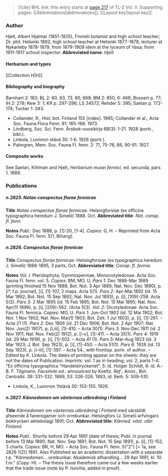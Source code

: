 > [!cite] BHL link: this entry starts at [page 217](https://www.biodiversitylibrary.org/page/33068459) of TL-2 Vol. II.
> Supporting pages: [[Abbreviations|abbreviations]], [[Layout key|layout key]].

### Author

Hjelt, Albert Hjalmar (1851-1925), Finnish botanist and high school teacher; Dr. phil. Helsinki 1892; high school teacher at Helsinki 1877-1878, lecturer at Nykarleby 1878-1879, from 1879-1909 idem at the lyceum of Vasa; from 1911-1917 school inspector. 
**Abbreviated name**: *Hjelt*

#### Herbarium and types

[[Collection H|H]].

#### Bibliography and biography

Barnhart 2: 183; BL 2: 60, 63, 73, 80, 668; BM 2: 850, 6: 468; Bossert p. 77; IH 2: 278; Kew 3: 1; KR p. 297-298; LS 34572; Rehder 5: 395; Saelan p. 172-174; Tucker 1: 343.
- Collander, R., Hist. bot. Finland 155 \[index\]. 1965; Collander et al., Acta Soc. Fauna Flora Fenn. 81: 165-166. 1973.
- Lindberg, Soc. Sci. Fenn. Årsbok-vuosikirja 6B(3): 1-21. 1928 (portr., bibl.).
- Linkola, Luonnon stävä 30: 1-6. 1926 (portr.).
- Palmgren, Mem. Soc. Fauna Fl. fenn. 2: 71, 75-76, 86, 90-91. 1927.

#### Composite works

See Saelan, Kihlman and Hjelt, *Herbarium musei fennici*, ed. secunda, pars 1. 1889.

### Publications

##### n.2825. Notae conspectus florae fennicae

**Title**
*Notae conspectus florae fennicae*. Helsingforsiae (ex officina typographica heredum J. Simelii) 1888. Oct.
**Abbreviated title**: *Not. consp. fl. fenn.*

**Notes**
*Publ*.: Dec 1888, p. \[1\]-20, \[1-4\]. *Copies*: G, H. – Reprinted from Acta Soc. Fauna Fl. fenn. 5(1, Bihang).

##### n.2826. Conspectus florae fennicae

**Title**
*Conspectus florae fennicae*: Helsingforsiae (ex typographica heredum J. Simelii) 1888-1895, 3 parts. Oct.
**Abbreviated title**: *Consp. fl. fennie.*

**Notes**
*Vol. I.* Pteridophyta, Gymnospermae, Monocotyledonae. Acta Soc. Fauna Fl. fenn. vol. 5.
*Copies*: BM, MO, U.
*Pars 1*: Dec 1888-Mar 1889 (printing finished 15 Nov 1888; Bot. Not. 3 Apr 1889; Nat. Nov. Dec 1890), p. \[i\*, t.p. journal\], \[i\], \[1\]-107, 2 maps. Acta 5(1).
*Pars 2*: Apr-Mai 1892 (id. 15 Mar 1892; Bot. Not. 15 Sep 1892; Nat. Nov. Jul 1893), p. \[i\], \[109\]-258. Acta 5(2).
*Pars 3*: 2 Mar 1895 (id. 15 Feb 1895; Bot. Not. 15 Mai 1895; Nat. Nov. Apr(1) 1896), p. \[i\], \[259\]-562. (Acta 5(3).
*Vol. 2*: Dicotyledonae. Acta Soc. Fauna Fl. fennica. *Copies*: MO, U.
*Pars 1*: Jun-Oct 1902 (id. 12 Mai 1902; Bot. Not. 1 Nov 1902; Nat. Nov. Mai(1) 1903; Bot. Zeit. 1 Jul 1903), p. \[i\], \[1\]-261. – Acta 21 (1).
*Pars 2*: Dec 1906 (id. 21 Dec 1906; Bot. Not. 2 Apr 1907; Nat. Nov. Jun(2) 1907), p. \[i,iii\], \[1\]-410. – Acta 30(1).
*Pars 3*: Nov-Dec 1911 (id. 2 Nov 1911; Nat. Nov. Feb(2) 1912), p. \[i-v\], \[1\]-411. – Acta 35(1).
*Pars 4*: 1919 (id. 29 Mar 1919), p. \[i\], \[1\]-502. – Acta 41 (1).
*Pars 5*: Mar-Aug 1923 (id. 3 Mar 1923; J. Bot. Sep 1923), p. \[i\], \[1\]-450. – Acta 51(1).
*Pars 6*: 1926 (id. 13 Sep 1923), p. \[i-iii\], \[1\]-397. – Acta 54., with frontisp. portr. of author. – Edited by K. Linkola.
The dates of printing appear on the sheets: they are not the dates of Publication.
*Imprints*: vol. 1 as in heading; vol. 2, parts 1-4: "Ex officina typographica "Handelstryckeriet". 5: id. Holger Schildt, 6: id. A.-B. F. Tilgmann.
*Facsimile ed*.: announced by Koeltz.
*Ref*.: Anon., Bot. Centralbl. 39: 331-332. 1889, 53: 326-326. 1883, id. Beih. 5: 509-510.
- Linkola, K., Luonnon Ystävä 30: 153-155. 1926.

##### n.2827. Kännedomen om växternas utbredning i Finland

**Title**
*Kännedomen om växternas utbredning i Finland* med särskildt afseende å fanerogamer och ormbunkar. Helsingfors (J. Simelii arfvingars boktryckeri aktiebolag) 1891. Oct.
**Abbreviated title**: *Känned. växt. utbr. Finland*.

**Notes**
*Publ*.: Shortly before 29 Apr 1891 (date of thesis; Publ. in journal before 13 Mai 1890; Nat. Nov. Sep 1891; Bot. Not. 15 Sep 1891), p. \[i\], \[1\]-152, 3 charts. *Copies*: BR, H, MO. – Acta Soc. Fauna Fl. fenn. 5("2") \[= 1a, see 2826 1(2)\] 1891. Also Published as an academic dissertation with a separate t.p. "*Kännedomen*... ormbunkar. Akademisk afhandling... 29 Apr 1891, kl. 10 f.m." (*Copy*: H). – The thesis issue therefore came out a few weeks earlier that the trade issue (note by P. Isoviita, added in proof).

